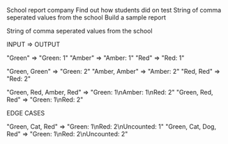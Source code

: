 School report company
Find out how students did on test
String of comma seperated values from the school
Build a sample report

String of comma seperated values from the school

INPUT => OUTPUT

"Green" => "Green: 1"
"Amber" => "Amber: 1"
"Red" => "Red: 1"

"Green, Green" => "Green: 2"
"Amber, Amber" => "Amber: 2"
"Red, Red" => "Red: 2"

"Green, Red, Amber, Red" => "Green: 1\nAmber: 1\nRed: 2"
"Green, Red, Red" => "Green: 1\nRed: 2"

EDGE CASES

"Green, Cat, Red" => "Green: 1\nRed: 2\nUncounted: 1"
"Green, Cat, Dog, Red" => "Green: 1\nRed: 2\nUncounted: 2"
